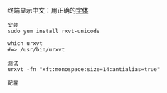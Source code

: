 终端显示中文：用正确的[字体](https://github.com/7900ms/0nottheater_deserted_/tree/master/Usage_Manual/fonts)
```
安装
sudo yum install rxvt-unicode

which urxvt
#=> /usr/bin/urxvt

测试
urxvt -fn "xft:monospace:size=14:antialias=true"

配置



```
